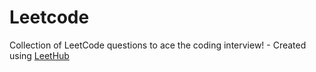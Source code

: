# Leetcode

Collection of LeetCode questions to ace the coding interview! - Created using [LeetHub](https://github.com/QasimWani/LeetHub)
